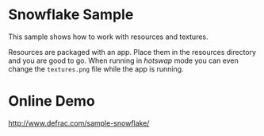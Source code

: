 Snowflake Sample
================
This sample shows how to work with resources and textures. 

Resources are packaged with an app. Place them in the resources directory
and you are good to go. When running in *hotswap* mode you can even change 
the `textures.png` file while the app is running.

Online Demo
===========
http://www.defrac.com/sample-snowflake/
